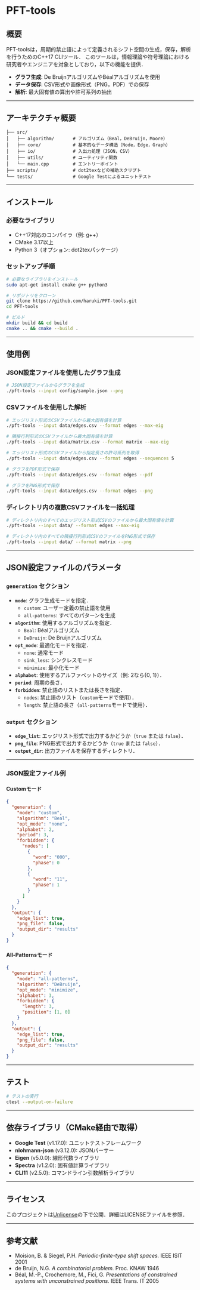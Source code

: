 # PFT-tools

## 概要

PFT-toolsは，周期的禁止語によって定義されるシフト空間の生成，保存，解析を行うためのC++17 CLIツール．
このツールは，情報理論や符号理論における研究者やエンジニアを対象としており，以下の機能を提供．

- **グラフ生成**: De BruijnアルゴリズムやBéalアルゴリズムを使用
- **データ保存**: CSV形式や画像形式（PNG，PDF）での保存
- **解析**: 最大固有値の算出や許可系列の抽出

---

## アーキテクチャ概要

```plaintext
├── src/
│   ├── algorithm/       # アルゴリズム（Beal，DeBruijn，Moore）
│   ├── core/            # 基本的なデータ構造（Node，Edge，Graph）
│   ├── io/              # 入出力処理（JSON，CSV）
│   ├── utils/           # ユーティリティ関数
│   └── main.cpp         # エントリーポイント
├── scripts/             # dot2texなどの補助スクリプト
└── tests/               # Google Testによるユニットテスト
```

---

## インストール

### 必要なライブラリ

- C++17対応のコンパイラ（例: g++）
- CMake 3.17以上
- Python 3（オプション: dot2texパッケージ）

### セットアップ手順

```sh
# 必要なライブラリをインストール
sudo apt-get install cmake g++ python3

# リポジトリをクローン
git clone https://github.com/haruki/PFT-tools.git
cd PFT-tools

# ビルド
mkdir build && cd build
cmake .. && cmake --build .
```

---

## 使用例

### JSON設定ファイルを使用したグラフ生成

```sh
# JSON設定ファイルからグラフを生成
./pft-tools --input config/sample.json --png
```

### CSVファイルを使用した解析

```sh
# エッジリスト形式のCSVファイルから最大固有値を計算
./pft-tools --input data/edges.csv --format edges --max-eig

# 隣接行列形式のCSVファイルから最大固有値を計算
./pft-tools --input data/matrix.csv --format matrix --max-eig

# エッジリスト形式のCSVファイルから指定長さの許可系列を取得
./pft-tools --input data/edges.csv --format edges --sequences 5

# グラフをPDF形式で保存
./pft-tools --input data/edges.csv --format edges --pdf

# グラフをPNG形式で保存
./pft-tools --input data/edges.csv --format edges --png
```

### ディレクトリ内の複数CSVファイルを一括処理

```sh
# ディレクトリ内のすべてのエッジリスト形式CSVのファイルから最大固有値を計算
./pft-tools --input data/ --format edges --max-eig

# ディレクトリ内のすべての隣接行列形式CSVのファイルをPNG形式で保存
./pft-tools --input data/ --format matrix --png
```

---

## JSON設定ファイルのパラメータ

### `generation` セクション

- **`mode`**: グラフ生成モードを指定．
  - `custom`: ユーザー定義の禁止語を使用
  - `all-patterns`: すべてのパターンを生成
- **`algorithm`**: 使用するアルゴリズムを指定．
  - `Beal`: Béalアルゴリズム
  - `DeBruijn`: De Bruijnアルゴリズム
- **`opt_mode`**: 最適化モードを指定．
  - `none`: 通常モード
  - `sink_less`: シンクレスモード
  - `minimize`: 最小化モード
- **`alphabet`**: 使用するアルファベットのサイズ（例: 2なら{0, 1}）．
- **`period`**: 周期の長さ．
- **`forbidden`**: 禁止語のリストまたは長さを指定．
  - `nodes`: 禁止語のリスト（`custom`モードで使用）．
  - `length`: 禁止語の長さ（`all-patterns`モードで使用）．

### `output` セクション

- **`edge_list`**: エッジリスト形式で出力するかどうか（`true` または `false`）．
- **`png_file`**: PNG形式で出力するかどうか（`true` または `false`）．
- **`output_dir`**: 出力ファイルを保存するディレクトリ．

---

### JSON設定ファイル例

#### Customモード

```json
{
  "generation": {
    "mode": "custom",
    "algorithm": "Beal",
    "opt_mode": "none",
    "alphabet": 2,
    "period": 3,
    "forbidden": {
      "nodes": [
        {
          "word": "000",
          "phase": 0
        },
        {
          "word": "11",
          "phase": 1
        }
      ]
    }
  },
  "output": {
    "edge_list": true,
    "png_file": false,
    "output_dir": "results"
  }
}
```

#### All-Patternsモード

```json
{
  "generation": {
    "mode": "all-patterns",
    "algorithm": "DeBruijn",
    "opt_mode": "minimize",
    "alphabet": 3,
    "forbidden": {
      "length": 3,
      "position": [1, 0]
    }
  },
  "output": {
    "edge_list": true,
    "png_file": false,
    "output_dir": "results"
  }
}
```

---

## テスト

```sh
# テストの実行
ctest --output-on-failure
```

---

## 依存ライブラリ（CMake経由で取得）

- **Google Test** (v1.17.0): ユニットテストフレームワーク
- **nlohmann-json** (v3.12.0): JSONパーサー
- **Eigen** (v5.0.0): 線形代数ライブラリ
- **Spectra** (v1.2.0): 固有値計算ライブラリ
- **CLI11** (v2.5.0): コマンドライン引数解析ライブラリ

---

## ライセンス

このプロジェクトは[Unlicense](LICENSE)の下で公開．詳細はLICENSEファイルを参照．

---

## 参考文献

- Moision, B. & Siegel, P.H. _Periodic-finite-type shift spaces._ IEEE ISIT 2001
- de Bruijn, N.G. _A combinatorial problem._ Proc. KNAW 1946
- Béal, M.-P., Crochemore, M., Fici, G. _Presentations of constrained systems with unconstrained positions._ IEEE Trans. IT 2005
